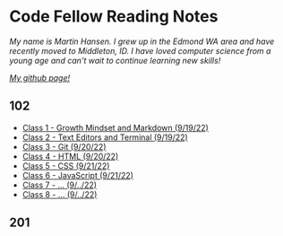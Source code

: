 # Code Fellow Reading Notes

*My name is Martin Hansen. I grew up in the Edmond WA area and have recently moved to Middleton, ID. I have loved computer science from a young age and can't wait to continue learning new skills!*

*[My github page!](https://github.com/sp00nes)*

## 102

- [Class 1 - Growth Mindset and Markdown (9/19/22)](102/class-01.md)
- [Class 2 - Text Editors and Terminal (9/19/22)](102/class-02.md)
- [Class 3 - Git (9/20/22)](102/class-03.md)
- [Class 4 - HTML (9/20/22)](102/class-04.md)
- [Class 5 - CSS (9/21/22)](102/class-05.md)
- [Class 6 - JavaScript (9/21/22)](102/class-06.md)
- [Class 7 - ... (9/../22)](102/class-07.md)
- [Class 8 - ... (9/../22)](102/class-08.md)

## 201
